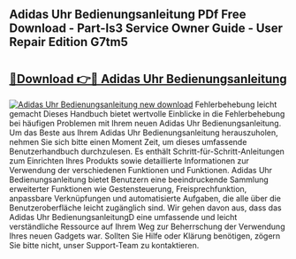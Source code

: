 ## Adidas Uhr Bedienungsanleitung PDf Free Download - Part-Is3 Service Owner Guide - User Repair Edition G7tm5

# <h2><a href="http://df30tb.blite.top/?on=Adidas+Uhr+Bedienungsanleitung">🔗Download 👉🔴 Adidas Uhr Bedienungsanleitung</a></h2>

[![Adidas Uhr Bedienungsanleitung new download](https://i.imgur.com/lujVjoI.png)](http://df30tb.blite.top/?on=Adidas+Uhr+Bedienungsanleitung)
Fehlerbehebung leicht gemacht Dieses Handbuch bietet wertvolle Einblicke in die Fehlerbehebung bei häufigen Problemen mit Ihrem neuen Adidas Uhr Bedienungsanleitung. Um das Beste aus Ihrem Adidas Uhr Bedienungsanleitung herauszuholen, nehmen Sie sich bitte einen Moment Zeit, um dieses umfassende Benutzerhandbuch durchzulesen. Es enthält Schritt-für-Schritt-Anleitungen zum Einrichten Ihres Produkts sowie detaillierte Informationen zur Verwendung der verschiedenen Funktionen und Funktionen. Adidas Uhr Bedienungsanleitung bietet Benutzern eine beeindruckende Sammlung erweiterter Funktionen wie Gestensteuerung, Freisprechfunktion, anpassbare Verknüpfungen und automatisierte Aufgaben, die alle über die Benutzeroberfläche leicht zugänglich sind. Wir gehen davon aus, dass das Adidas Uhr BedienungsanleitungD eine umfassende und leicht verständliche Ressource auf Ihrem Weg zur Beherrschung der Verwendung Ihres neuen Gadgets war. Sollten Sie Hilfe oder Klärung benötigen, zögern Sie bitte nicht, unser Support-Team zu kontaktieren.
